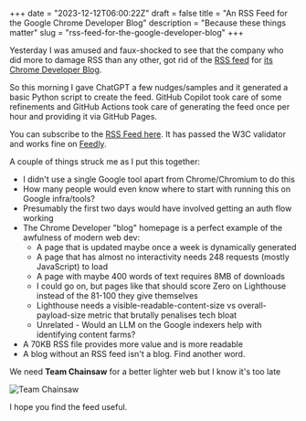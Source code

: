 +++
date = "2023-12-12T06:00:22Z"
draft = false
title = "An RSS Feed for the Google Chrome Developer Blog"
description = "Because these things matter"
slug = "rss-feed-for-the-google-developer-blog"
+++

Yesterday I was amused and faux-shocked to see that the company who did more to damage RSS than any other, got rid of the [RSS feed](https://developer.chrome.com/feeds) for [its Chrome Developer Blog](https://developer.chrome.com/blog).

So this morning I gave ChatGPT a few nudges/samples and it generated a basic Python script to create the feed. GitHub Copilot took care of some refinements and GitHub Actions took care of generating the feed once per hour and providing it via GitHub Pages.

You can subscribe to the [RSS Feed here](https://conoro.github.io/google-dev-blog-rss/rss/bring_back_reader.xml). It has passed the W3C validator and works fine on [Feedly](https://feedly.com).

A couple of things struck me as I put this together:

* I didn't use a single Google tool apart from Chrome/Chromium to do this
* How many people would even know where to start with running this on Google infra/tools?
* Presumably the first two days would have involved getting an auth flow working
* The Chrome Developer "blog" homepage is a perfect example of the awfulness of modern web dev:
  * A page that is updated maybe once a week is dynamically generated
  * A page that has almost no interactivity needs 248 requests (mostly JavaScript) to load
  * A page with maybe 400 words of text requires 8MB of downloads
  * I could go on, but pages like that should score Zero on Lighthouse instead of the 81-100 they give themselves
  * Lighthouse needs a visible-readable-content-size vs overall-payload-size metric that brutally penalises tech bloat
  * Unrelated - Would an LLM on the Google indexers help with identifying content farms?
* A 70KB RSS file provides more value and is more readable
* A blog without an RSS feed isn't a blog. Find another word.

We need **Team Chainsaw** for a better lighter web but I know it's too late

![Team Chainsaw](/images/2023/12/team_chainsaw.png)

I hope you find the feed useful.
